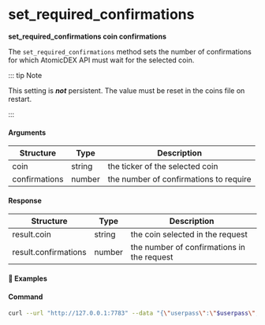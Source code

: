 # set\_required\_confirmations

**set\_required\_confirmations coin confirmations**

The `set_required_confirmations` method sets the number of confirmations for which AtomicDEX API must wait for the selected coin.

::: tip Note

This setting is _**not**_ persistent. The value must be reset in the coins file on restart.

:::

#### Arguments

| Structure     | Type   | Description                            |
| ------------- | ------ | -------------------------------------- |
| coin          | string | the ticker of the selected coin        |
| confirmations | number | the number of confirmations to require |

#### Response

| Structure            | Type   | Description                                |
| -------------------- | ------ | ------------------------------------------ |
| result.coin          | string | the coin selected in the request           |
| result.confirmations | number | the number of confirmations in the request |

#### :pushpin: Examples

#### Command

```bash
curl --url "http://127.0.0.1:7783" --data "{\"userpass\":\"$userpass\",\"method\":\"set_required_confirmations\",\"coin\":\"RICK\",\"confirmations\":3}"
```

<div style="margin-top: 0.5rem;">

<collapse-text hidden title="Response">

#### Response (success)

```json
{
  "result": {
    "coin": "ETOMIC",
    "confirmations": 3
  }
}
```

</collapse-text>

</div>
